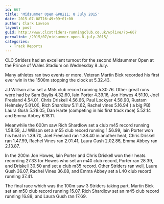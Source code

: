 ```yaml
---
id: 667
title: 'Midsummer Open &#8211; 8 July 2015'
date: 2015-07-08T16:49:09+01:00
author: Clark Lawson
layout: post
guid: http://www.clcstriders-runningclub.co.uk/wplive/?p=667
permalink: /2015/07/midsummer-open-8-july-2015/
categories:
  - Track Reports
---
```

CLC Striders had an excellent turnout for the second Midsummer Open at the Prince of Wales Stadium on Wednesday 8 July.<!--more-->

Many athletes ran two events or more. Veteran Martin Bick recorded his first ever win in the 1500m stopping the clock at 5.32.43.

JJ Willson also set a M55 club record running 5.30.76. Other great runs were had by Sam Baylis 4.32.60, Iain Porter 4.39.16, Jon Howes 4.51.10, Joel Freeland 4.54.01, Chris Driskell 4.56.66, Paul Lockyer 4.58.90, Rustam Helmsley 5.01.00, Rich Shardlow 5.11.62, Rachel vines 5.16.94 ( a big PB) Laura Gush 5.28.05, Dan Harte (competing in his first track race) 5.52.14 and Emma Abbey 6.18.11.

Meanwhile the 600m saw Rich Shardlow set a club m45 record running 1.58.59, JJ Willson set a m55 club record running 1.56.99, Iain Porter won his heat in 1.39.70, Joel Freeland ran 1.38.40 in another heat, Chris Driskell ran 1.47.99, Rachel Vines ran 2.01.41, Laura Gush 2.02.86, Emma Abbey ran 2.13.87.

In the 200m Jon Howes, Iain Porter and Chris Driskell won their heats recording 27.33 for Howes who set an m40 club record, Porter ran 28.39, and Driskell 30.50 and set a club m35 record. Other Striders ran well, Laura Gush 36.07, Rachel Vines 36.08, and Emma Abbey set a L40 club record running 37.41.

The final race which was the 100m saw 3 Striders taking part, Martin Bick set an m50 club record running 15.07, Rich Shardlow set an m45 club record running 16.88, and Laura Gush ran 17.69.